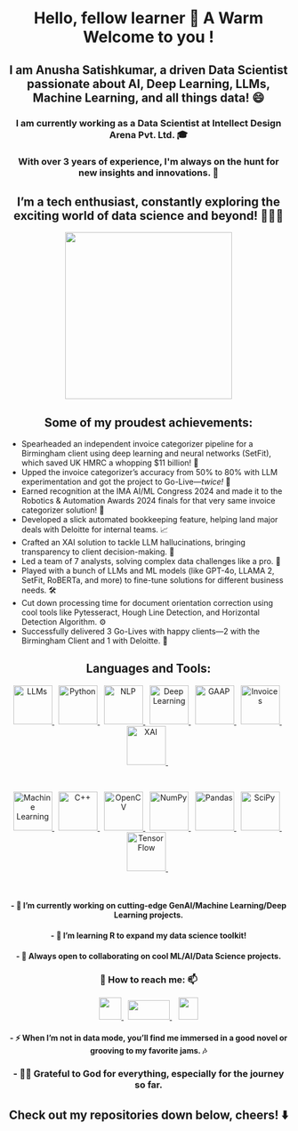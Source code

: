 ### <h1 align="center"> Hello, fellow learner 👋 A Warm Welcome to you ! </h1>

<h2 align="center"> I am Anusha Satishkumar, a driven Data Scientist passionate about AI, Deep Learning, LLMs, Machine Learning, and all things data! 😄 </h2>

<h3 align="center"> I am currently working as a Data Scientist at Intellect Design Arena Pvt. Ltd. 🎓</h4>

<h3 align="center"> With over 3 years of experience, I'm always on the hunt for new insights and innovations. 🤔 </h5>

<h2 align="center"> I’m a tech enthusiast, constantly exploring the exciting world of data science and beyond! 👩🏻‍💻 </h2>

<p align="center"> <img src="https://www.frankandmarci.com/wp-content/uploads/2023/03/01-B-ai-book-cover-design.png" width="300" align="center"> </p>

<h2 align="center"> Some of my proudest achievements: </h2>

- Spearheaded an independent invoice categorizer pipeline for a Birmingham client using deep learning and neural networks (SetFit), which saved UK HMRC a whopping $11 billion! 💸
- Upped the invoice categorizer’s accuracy from 50% to 80% with LLM experimentation and got the project to Go-Live—*twice!* 🚀
- Earned recognition at the IMA AI/ML Congress 2024 and made it to the Robotics & Automation Awards 2024 finals for that very same invoice categorizer solution! 🎉
- Developed a slick automated bookkeeping feature, helping land major deals with Deloitte for internal teams. 📈
- Crafted an XAI solution to tackle LLM hallucinations, bringing transparency to client decision-making. 🧐
- Led a team of 7 analysts, solving complex data challenges like a pro. 🧠
- Played with a bunch of LLMs and ML models (like GPT-4o, LLAMA 2, SetFit, RoBERTa, and more) to fine-tune solutions for different business needs. 🛠️
- Cut down processing time for document orientation correction using cool tools like Pytesseract, Hough Line Detection, and Horizontal Detection Algorithm. ⚙️
- Successfully delivered 3 Go-Lives with happy clients—2 with the Birmingham Client and 1 with Deloitte. 🎯

<h2 align="center"> Languages and Tools: </h2>
<p align="center">
    <a href="https://en.wikipedia.org/wiki/LLM" target="_blank">
    <img src="https://assets.zilliz.com/LLM_d9b2a51b37.png" alt="LLMs" width="70" height="70"/>
  </a>&nbsp;
    <a href="https://en.wikipedia.org/wiki/Python_(programming_language)" target="_blank">
    <img src="https://www.pngitem.com/pimgs/m/31-312064_programming-icon-png-python-logo-512-transparent-png.png" alt="Python" width="70" height="70"/>
  </a>&nbsp;
  <a href="https://en.wikipedia.org/wiki/Natural_language_processing" target="_blank">
    <img src="https://www.shutterstock.com/shutterstock/photos/2232411719/display_1500/stock-photo-nlp-icon-natural-language-processing-icon-nlp-logo-2232411719.jpg" alt="NLP" width="70" height="70"/>
  </a>&nbsp;
  <a href="https://en.wikipedia.org/wiki/Deep_learning" target="_blank">
    <img src="https://blogger.googleusercontent.com/img/b/R29vZ2xl/AVvXsEgNRrJPp8YOab8hTvZIiIDPoCUYY3RPhlUXWpHjk-yeY4a130qmtCP0eepzsSMfHD6gZrvDykVmN0tkWFAgI90W4Nd_YbwMFNe0BYjxy14tk93rBbDhRG12g4NRSTvcSmCP_Xy5NMclXQaD5xiOFMhc5C8OlJW0SK4thSz36ZJeQ2a-vLyk2ZxzfkXmsg/s1640/Machine%20Learning.png" alt="Deep Learning" width="70" height="70"/>
  </a>&nbsp;
    <a href="https://en.wikipedia.org/wiki/GAAP_(Generally_Accepted_Accounting_Principles)" target="_blank"> 
      <img src="https://static.vecteezy.com/system/resources/previews/029/927/999/original/gaap-generally-accepted-accounting-principles-label-icon-badge-stock-illustration-vector.jpg" alt="GAAP" width="70" height="70"/> 
    </a>&nbsp;
  <a href="https://en.wikipedia.org/wiki/Invoice" target="_blank"> 
    <img src="https://cdn-icons-png.flaticon.com/512/5531/5531737.png" alt="Invoices" width="70" height="70"/> 
  </a>&nbsp;
  <a href="https://en.wikipedia.org/wiki/Explainable_artificial_intelligence" target="_blank">
    <img src="https://media.licdn.com/dms/image/D4D12AQFg0ywtRnsOCQ/article-cover_image-shrink_720_1280/0/1691402261842?e=2147483647&v=beta&t=g287gSVFPrwbmBE669bNu2xud9YDjKfkk-JfnyjxCTY" alt="XAI" width="70" height="70"/>
  </a>&nbsp;
 </p>
<br>
<p align="center">
  <a href="https://en.wikipedia.org/wiki/Machine_learning" target="_blank">
    <img src="https://upload.wikimedia.org/wikipedia/commons/d/d5/Hey_Machine_Learning_Logo.png" alt="Machine Learning" width="70" height="70"/>
  </a>&nbsp;
  <a href="https://en.wikipedia.org/wiki/C%2B%2B" target="_blank">
    <img src="https://upload.wikimedia.org/wikipedia/commons/thumb/1/18/ISO_C%2B%2B_Logo.svg/120px-ISO_C%2B%2B_Logo.svg.png" alt="C++" width="70" height="70"/>
  </a>&nbsp;
  <a href="https://en.wikipedia.org/wiki/OpenCV" target="_blank">
    <img src="https://upload.wikimedia.org/wikipedia/commons/3/32/OpenCV_Logo_with_text_svg_version.svg" alt="OpenCV" width="70" height="70"/>
  </a>&nbsp;
  <a href="https://en.wikipedia.org/wiki/NumPy" target="_blank">
    <img src="https://upload.wikimedia.org/wikipedia/commons/thumb/3/31/NumPy_logo_2020.svg/220px-NumPy_logo_2020.svg.png" alt="NumPy" width="70" height="70"/>
  </a>&nbsp;
  <a href="https://en.wikipedia.org/wiki/Pandas_(software)" target="_blank">
    <img src="https://upload.wikimedia.org/wikipedia/commons/thumb/e/ed/Pandas_logo.svg/300px-Pandas_logo.svg.png" alt="Pandas" width="70" height="70"/>
  </a>&nbsp;
  <a href="https://en.wikipedia.org/wiki/SciPy" target="_blank">
    <img src="https://www.fullstackpython.com/img/logos/scipy.png" alt="SciPy" width="70" height="70"/>
  </a>&nbsp;
  <a href="https://en.wikipedia.org/wiki/TensorFlow" target="_blank">
    <img src="https://www.tensorflow.org/images/tf_logo_social.png" alt="TensorFlow" width="70" height="70"/>
  </a>&nbsp;
</p> 
<br>

<h4 align="center"> - 🔭 I’m currently working on cutting-edge GenAI/Machine Learning/Deep Learning projects. </h4>
<h4 align="center"> - 🌱 I’m learning R to expand my data science toolkit! </h4>
<h4 align="center"> - 👯 Always open to collaborating on cool ML/AI/Data Science projects. </h4>

<h3 align="center">💬 How to reach me: 📫</h3>
<p align="center">
  <a href="https://www.linkedin.com/in/anusha7satish/" target="blank">
    <img src="https://content.linkedin.com/content/dam/me/business/en-us/amp/brand-site/v2/bg/LI-Bug.svg.original.svg" height="40" width="40"/>
  </a>&nbsp;
  <a href="https://www.quora.com/profile/Anusha-Satish-12" target="blank">
    <img src="https://upload.wikimedia.org/wikipedia/commons/9/91/Quora_logo_2015.svg" height="35" width="75"/>
  </a>&nbsp;&nbsp;
  <a href="https://anusha7satish.medium.com">
    <img src ="https://upload.wikimedia.org/wikipedia/commons/e/ec/Medium_logo_Monogram.svg" height="40" width="35"/>
  </a>
</p>

<h4 align="center"> - ⚡ When I’m not in data mode, you’ll find me immersed in a good novel or grooving to my favorite jams. 🎶 </h4>

<h3 align="center"> - 🙏🏻 Grateful to God for everything, especially for the journey so far. </h3>

<h2 align="center"> Check out my repositories down below, cheers! ⬇️ </h2>
